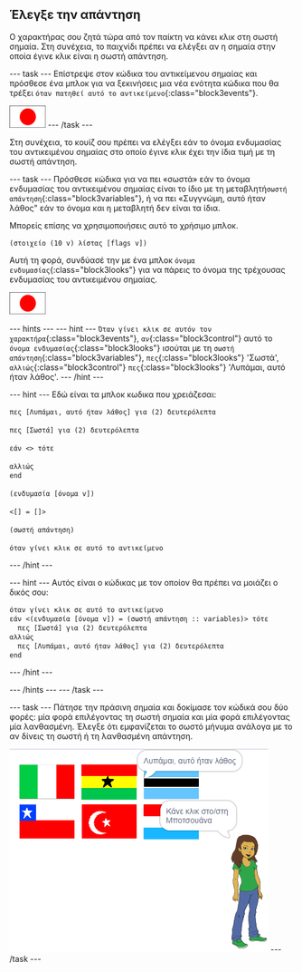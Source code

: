 ## Έλεγξε την απάντηση

Ο χαρακτήρας σου ζητά τώρα από τον παίκτη να κάνει κλικ στη σωστή σημαία. Στη συνέχεια, το παιχνίδι πρέπει να ελέγξει αν η σημαία στην οποία έγινε κλικ είναι η σωστή απάντηση.

--- task --- Επίστρεψε στον κώδικα του αντικείμενου σημαίας και πρόσθεσε ένα μπλοκ για να ξεκινήσεις μια νέα ενότητα κώδικα που θα τρέξει `όταν πατηθεί αυτό το αντικείμενο`{:class="block3events"}.

![Αντικείμενο σημαίας](images/flag-sprite.png) --- /task ---

Στη συνέχεια, το κουίζ σου πρέπει να ελέγξει εάν το όνομα ενδυμασίας του αντικειμένου σημαίας στο οποίο έγινε κλικ έχει την ίδια τιμή με τη σωστή απάντηση.

--- task --- Πρόσθεσε κώδικα για να πει «σωστά» εάν το όνομα ενδυμασίας του αντικειμένου σημαίας είναι το ίδιο με τη μεταβλητή`σωστή απάντηση`{:class="block3variables"}, ή να πει «Συγγνώμη, αυτό ήταν λάθος" εάν το όνομα και η μεταβλητή δεν είναι τα ίδια.

Μπορείς επίσης να χρησιμοποιήσεις αυτό το χρήσιμο μπλοκ.

```blocks3
(στοιχείο (10 v) λίστας [flags v])
```

Αυτή τη φορά, συνδύασέ την με ένα μπλοκ `όνομα ενδυμασίας`{:class="block3looks"} για να πάρεις το όνομα της τρέχουσας ενδυμασίας του αντικειμένου σημαίας.

![Αντικείμενο σημαίας](images/flag-sprite.png)

--- hints ---
 --- hint --- `Όταν γίνει κλικ σε αυτόν τον χαρακτήρα`{:class="block3events"}, `αν`{:class="block3control"} αυτό το `όνομα ενδυμασίας`{:class="block3looks"} ισούται με τη `σωστή απάντηση`{:class="block3variables"}, `πες`{:class="block3looks"} 'Σωστά', `αλλιώς`{:class="block3control"} `πες`{:class="block3looks"} 'Λυπάμαι, αυτό ήταν λάθος'.
--- /hint ---


--- hint --- Εδώ είναι τα μπλοκ κωδικα που χρειάζεσαι:

```blocks3
πες [Λυπάμαι, αυτό ήταν λάθος] για (2) δευτερόλεπτα

πες [Σωστά] για (2) δευτερόλεπτα

εάν <> τότε 
  
αλλιώς
end

(ενδυμασία [όνομα v])

<[] = []>

(σωστή απάντηση)

όταν γίνει κλικ σε αυτό το αντικείμενο
```

--- /hint ---

--- hint --- Αυτός είναι ο κώδικας με τον οποίον θα πρέπει να μοιάζει ο δικός σου:

```blocks3
όταν γίνει κλικ σε αυτό το αντικείμενο
εάν <(ενδυμασία [όνομα v]) = (σωστή απάντηση :: variables)> τότε 
  πες [Σωστά] για (2) δευτερόλεπτα
αλλιώς 
  πες [Λυπάμαι, αυτό ήταν λάθος] για (2) δευτερόλεπτα
end
```

--- /hint ---

--- /hints --- --- /task ---

--- task --- Πάτησε την πράσινη σημαία και δοκίμασε τον κώδικά σου δύο φορές: μία φορά επιλέγοντας τη σωστή σημαία και μία φορά επιλέγοντας μία λανθασμένη. Έλεγξε ότι εμφανίζεται το σωστό μήνυμα ανάλογα με το αν δίνεις τη σωστή ή τη λανθασμένη απάντηση.

![Κάνε κλικ στη σημαία](images/click-on-flag.png) --- /task ---